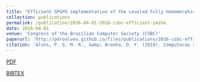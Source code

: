 ```yaml
---
title: "Efficient GPGPU implementation of the Leveled Fully Homomorphic Encryption scheme YASHE"
collection: publications
permalink: /publication/2016-04-01-2016-csbc-efficient-yashe
date: 2016-04-01
venue: 'Congress of the Brazilian Computer Society (CSBC)'
paperurl: 'http://pdroalves.github.io/files/publications/2016-csbc-efficient-yashe.pdf'
citation: 'Alves, P. G. M. R., &amp; Aranha, D. F. (2016). Computacao sobre dados cifrados em GPGPUs. CSBC, 2016.'
---
```


<a href='http://pdroalves.github.io/files/publications/2016-csbc-efficient-yashe.pdf'>PDF</a>


<a href='http://pdroalves.github.io/files/publications/2016-csbc-efficient-yashe.bib'>BIBTEX</a>
